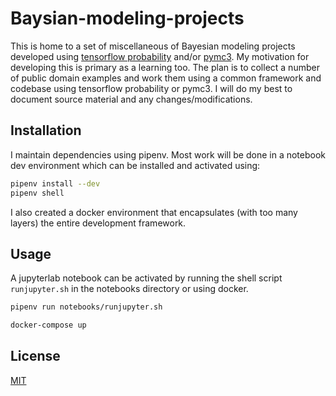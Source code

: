 # Baysian-modeling-projects

This is home to a set of miscellaneous of Bayesian modeling projects developed using [tensorflow probability](https://www.tensorflow.org/probability) and/or [pymc3](https://docs.pymc.io/). My motivation for developing this is primary as a learning too. The plan is to collect a number of public domain examples and work them using a common framework and codebase using tensorflow probability or pymc3. I will do my best to document source material and any changes/modifications.

## Installation

I maintain dependencies using pipenv. Most work will be done in a notebook dev environment which can be installed and activated using:

```bash
pipenv install --dev
pipenv shell
```

I also created a docker environment that encapsulates (with too many layers) the entire development framework.

## Usage

A jupyterlab notebook can be activated by running the shell script `runjupyter.sh` in the notebooks directory or using docker.

```bash
pipenv run notebooks/runjupyter.sh
```

```bash
docker-compose up
```

## License
[MIT](https://choosealicense.com/licenses/mit/)
